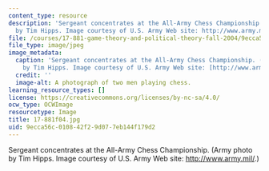 ```yaml
---
content_type: resource
description: 'Sergeant concentrates at the All-Army Chess Championship. (Army photo
  by Tim Hipps. Image courtesy of U.S. Army Web site: http://www.army.mil/.)'
file: /courses/17-881-game-theory-and-political-theory-fall-2004/9ecca56c010842f29d077eb144f179d2_17-881f04.jpg
file_type: image/jpeg
image_metadata:
  caption: 'Sergeant concentrates at the All-Army Chess Championship. (Army photo
    by Tim Hipps. Image courtesy of U.S. Army Web site: [http://www.army.mil/](http://www.army.mil/).)'
  credit: ''
  image-alt: A photograph of two men playing chess.
learning_resource_types: []
license: https://creativecommons.org/licenses/by-nc-sa/4.0/
ocw_type: OCWImage
resourcetype: Image
title: 17-881f04.jpg
uid: 9ecca56c-0108-42f2-9d07-7eb144f179d2
---
```

Sergeant concentrates at the All-Army Chess Championship. (Army photo by Tim Hipps. Image courtesy of U.S. Army Web site: http://www.army.mil/.)